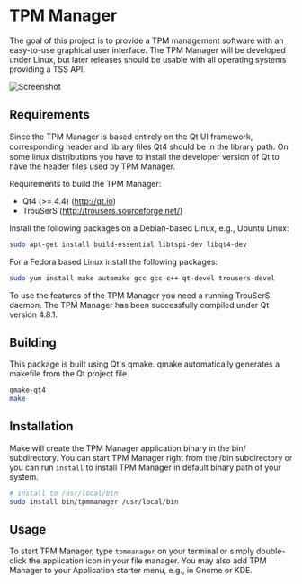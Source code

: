 # TPM Manager

The goal of this project is to provide a TPM management software with an easy-to-use graphical user interface.
The TPM Manager will be developed under Linux, but later releases should be usable with all operating systems providing a TSS API.

![Screenshot](http://i.imgur.com/OwXH1Ye.png)

## Requirements

Since the TPM Manager is based entirely on the Qt UI framework, corresponding header and library ﬁles Qt4 should be in the library path.
On some linux distributions you have to install the developer version of Qt to have the header files used by TPM Manager.

Requirements to build the TPM Manager: 

* Qt4 (>= 4.4) (http://qt.io)
* TrouSerS (http://trousers.sourceforge.net/)

Install the following packages on a Debian-based Linux, e.g., Ubuntu Linux:

```bash
sudo apt-get install build-essential libtspi-dev libqt4-dev
```
For a Fedora based Linux install the following packages:

```bash
sudo yum install make automake gcc gcc-c++ qt-devel trousers-devel
```

To use the features of the TPM Manager you need a running TrouSerS daemon.
The TPM Manager has been successfully compiled under Qt version 4.8.1. 

## Building

This package is built using Qt's qmake. qmake automatically generates a makefile from the Qt project file.

```bash
qmake-qt4
make
```

## Installation

Make will create the TPM Manager application binary in the bin/ subdirectory.
You can start TPM Manager right from the /bin subdirectory or
you can run `install` to install TPM Manager in default binary path of your system.

```bash
# install to /usr/local/bin
sudo install bin/tpmmanager /usr/local/bin
```

## Usage

To start TPM Manager, type `tpmmanager` on your terminal or simply double-click the application icon in your file manager.
You may also add TPM Manager to your Application starter menu, e.g., in Gnome or KDE.
